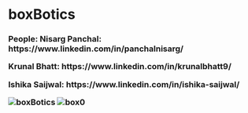 # boxBotics
<h3> People:
Nisarg Panchal: https://www.linkedin.com/in/panchalnisarg/
<p>Krunal Bhatt: https://www.linkedin.com/in/krunalbhatt9/
<p>Ishika Saijwal: https://www.linkedin.com/in/ishika-saijwal/

  
![boxBotics](https://github.com/Nisarg236/boxRobotics/assets/71684502/80e9a56d-7f08-4608-b50a-a95681d59105)
![box0](https://github.com/Nisarg236/boxRobotics/assets/71684502/5407adad-c9ad-496b-8fa1-e540ddff11ec)

